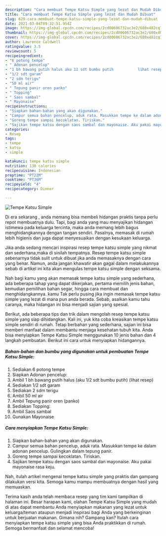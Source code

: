 ```yaml
---
description: "Cara membuat Tempe Katsu Simple yang lezat dan Mudah Dibuat"
title: "Cara membuat Tempe Katsu Simple yang lezat dan Mudah Dibuat"
slug: 629-cara-membuat-tempe-katsu-simple-yang-lezat-dan-mudah-dibuat
date: 2021-03-04T09:32:51.954Z
image: https://img-global.cpcdn.com/recipes/2cd00606732ac3e2/680x482cq70/tempe-katsu-simple-foto-resep-utama.jpg
thumbnail: https://img-global.cpcdn.com/recipes/2cd00606732ac3e2/680x482cq70/tempe-katsu-simple-foto-resep-utama.jpg
cover: https://img-global.cpcdn.com/recipes/2cd00606732ac3e2/680x482cq70/tempe-katsu-simple-foto-resep-utama.jpg
author: Lawrence Caldwell
ratingvalue: 3.5
reviewcount: 5
recipeingredient:
- "6 potong tempe"
- " Adonan pencelup"
- "1 bh bawang putih halus aku 12 sdt bumbu putih           lihat resep"
- "1/2 sdt garam"
- "2 sdm terigu"
- "50 ml air"
- " Tepung panir oren panko"
- " Topping"
- " Saos sambal"
- " Mayonaise"
recipeinstructions:
- "Siapkan bahan-bahan yang akan digunakan."
- "Campur semua bahan pencelup, aduk rata. Masukkan tempe ke dalam adonan pencelup. Gulingkan dalam tepung panir."
- "Goreng tempe sampai kecoklatan. Tiriskan."
- "Sajikan tempe katsu dengan saos sambal dan mayonaise. Aku pakai mayonaise rasa keju."
categories:
- Resep
tags:
- tempe
- katsu
- simple

katakunci: tempe katsu simple 
nutrition: 130 calories
recipecuisine: Indonesian
preptime: "PT22M"
cooktime: "PT36M"
recipeyield: "4"
recipecategory: Dinner

---
```



![Tempe Katsu Simple](https://img-global.cpcdn.com/recipes/2cd00606732ac3e2/680x482cq70/tempe-katsu-simple-foto-resep-utama.jpg)

Di era  sekarang , anda memang bisa membeli hidangan praktis tanpa perlu repot membuatnya dulu. Tapi, bagi anda yang mau menyajikan hidangan istimewa pada keluarga tercinta, maka anda memang lebih bagus menghidangkannya dengan tangan sendiri. Pasalnya, memasak di rumah lebih higienis dan juga dapat menyesuaikan dengan kesukaan keluarga.

Jika anda sedang mencari inspirasi resep tempe katsu simple yang nikmat dan sederhana,maka di sinilah tempatnya. Resep tempe katsu simple  sebenarnya tidak sulit untuk dibuat jika anda memasaknya dengan cara yang benar. Namun, anda jangan khawatir akan gagal dalam melakukannya 
sebab di artikel ini kita akan mengulas tempe katsu simple dengan seksama.  



Nah bagi kamu yang akan memasak tempe katsu simple yang sederhana, ada beberapa tahap yang dapat dikerjakan, pertama memilih jenis bahan, kemudian pemilihan bahan segar, hingga cara membuat dan menghidangkannya. kamu Tak perlu pusing jika ingin memasak tempe katsu simple yang lezat di mana pun anda berada. Sebab, asalkan kamu  tahu caranya, maka hidangan ini bisa menjadi sajian yang spesial.

Berikut, ada beberapa tips dan trik dalam mengolah resep tempe katsu simple yang siap dihidangkan. Kali ini, yuk kita coba kreasikan tempe katsu simple sendiri di rumah. Tetap berbahan yang sederhana, sajian ini bisa memberi manfaat dalam membantu menjaga kesehatan tubuh kita. Anda bisa menyiapkan Tempe Katsu Simple menggunakan 10 jenis bahan dan 4 langkah pembuatan. Berikut ini cara untuk menyiapkan hidangannya.

<!--inarticleads1-->

##### Bahan-bahan dan bumbu yang digunakan untuk pembuatan Tempe Katsu Simple:

1. Sediakan 6 potong tempe
1. Siapkan  Adonan pencelup:
1. Ambil 1 bh bawang putih halus (aku 1/2 sdt bumbu putih)           (lihat resep)
1. Sediakan 1/2 sdt garam
1. Sediakan 2 sdm terigu
1. Ambil 50 ml air
1. Ambil  Tepung panir oren (panko)
1. Sediakan  Topping:
1. Ambil  Saos sambal
1. Gunakan  Mayonaise




<!--inarticleads2-->

##### Cara menyiapkan Tempe Katsu Simple:

1. Siapkan bahan-bahan yang akan digunakan.
1. Campur semua bahan pencelup, aduk rata. Masukkan tempe ke dalam adonan pencelup. Gulingkan dalam tepung panir.
1. Goreng tempe sampai kecoklatan. Tiriskan.
1. Sajikan tempe katsu dengan saos sambal dan mayonaise. Aku pakai mayonaise rasa keju.




Nah, itulah artikel mengenai  tempe katsu simple  yang praktis dan gampang dilakukan versi kita. Semoga kamu mampu membuatnya dengan hasil yang memuaskan. 

Terima kasih anda telah membaca resep yang tim kami tampilkan di halaman ini. Besar harapan kami, olahan  Tempe Katsu Simple yang mudah di atas dapat membantu Anda menyiapkan makanan yang lezat untuk keluarga/teman ataupun menjadi inspirasi bagi Anda yang berkeinginan untuk berjualan makanan. Gimana nih? Gampang kan? Itulah cara menyiapkan tempe katsu simple yang bisa Anda praktikkan di rumah. Semoga bermanfaat dan selamat mencoba!


